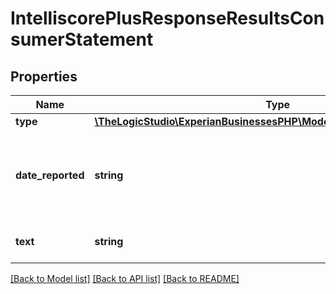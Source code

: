 # IntelliscorePlusResponseResultsConsumerStatement

## Properties
Name | Type | Description | Notes
------------ | ------------- | ------------- | -------------
**type** | [**\TheLogicStudio\ExperianBusinessesPHP\Model\ConsumerStatementType**](ConsumerStatementType.md) |  | [optional] 
**date_reported** | **string** | Date the statement was reported. Format &#x3D; YYYY-MM-DD | [optional] 
**text** | **string** | Text of the consumer&#39;s statement | [optional] 

[[Back to Model list]](../README.md#documentation-for-models) [[Back to API list]](../README.md#documentation-for-api-endpoints) [[Back to README]](../README.md)


